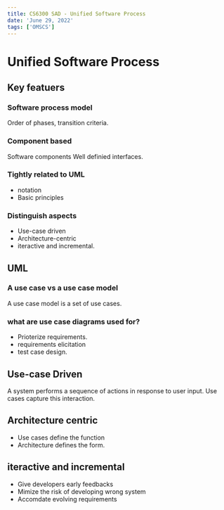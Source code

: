 ```yaml
---
title: CS6300 SAD - Unified Software Process
date: 'June 29, 2022'
tags: ['OMSCS']
---
```


# Unified Software Process

## Key featuers

### Software process model

Order of phases, transition criteria.

### Component based

Software components
Well definied interfaces.

### Tightly related to UML

* notation
* Basic principles

### Distinguish aspects

* Use-case driven
* Architecture-centric
* iteractive and incremental.

## UML

### A use case vs a use case model

A use case model is a set of use cases.

### what are use case diagrams used for?

* Prioterize requirements.
* requirements elicitation
* test case design.

## Use-case Driven

A system performs a sequence of actions in response to user input.
Use cases capture this interaction.

## Architecture centric

* Use cases define the function
* Architecture defines the form.

## iteractive and incremental

* Give developers early feedbacks
* Mimize the risk of developing wrong system
* Accomdate evolving requirements
